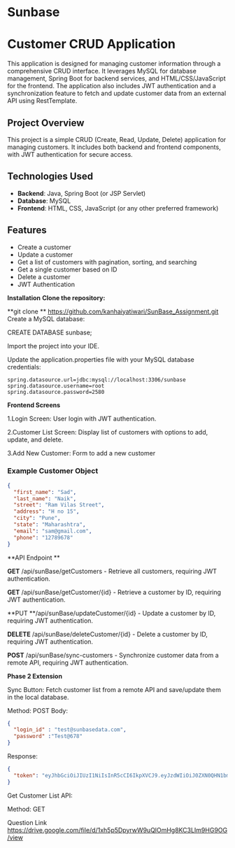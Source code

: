 # Sunbase
# Customer CRUD Application
This application is designed for managing customer information through a comprehensive CRUD interface. It leverages MySQL for database management, Spring Boot for backend services, and HTML/CSS/JavaScript for the frontend. The application also includes JWT authentication and a synchronization feature to fetch and update customer data from an external API using RestTemplate.
## Project Overview

This project is a simple CRUD (Create, Read, Update, Delete) application for managing customers. It includes both backend and frontend components, with JWT authentication for secure access.

## Technologies Used

- **Backend**: Java, Spring Boot (or JSP Servlet)
- **Database**: MySQL
- **Frontend**: HTML, CSS, JavaScript (or any other preferred framework)

## Features

- Create a customer
- Update a customer
- Get a list of customers with pagination, sorting, and searching
- Get a single customer based on ID
- Delete a customer
- JWT Authentication

**Installation**
**Clone the repository:**

**git clone **
https://github.com/kanhaiyatiwari/SunBase_Assignment.git
Create a MySQL database:

CREATE DATABASE sunbase;

Import the project into your IDE.

Update the application.properties file with your MySQL database credentials:
```
spring.datasource.url=jdbc:mysql://localhost:3306/sunbase
spring.datasource.username=root
spring.datasource.password=2580
```
**Frontend Screens**

1.Login Screen: User login with JWT authentication.


2.Customer List Screen: Display list of customers with options to add, update, and delete.


3.Add New Customer: Form to add a new customer
### Example Customer Object

```json
{
  "first_name": "Sad",
  "last_name": "Naik",
  "street": "Ram Vilas Street",
  "address": "H no 15",
  "city": "Pune",
  "state": "Maharashtra",
  "email": "sam@gmail.com",
  "phone": "12789678"
}

```
**API Endpoint **


**GET** /api/sunBase/getCustomers - Retrieve all customers, requiring JWT authentication.


**GET** /api/sunBase/getCustomer/{id} - Retrieve a customer by ID, requiring JWT authentication.


**PUT **/api/sunBase/updateCustomer/{id} - Update a customer by ID, requiring JWT authentication.


**DELETE** /api/sunBase/deleteCustomer/{id} - Delete a customer by ID, requiring JWT authentication.


**POST** /api/sunBase/sync-customers - Synchronize customer data from a remote API, requiring JWT authentication.


**Phase 2 Extension**


Sync Button: Fetch customer list from a remote API and save/update them in the local database.


Method: POST
Body:
```json
{
  "login_id" : "test@sunbasedata.com",
  "password" :"Test@678"
}
```
Response:
```json
{
  "token": "eyJhbGciOiJIUzI1NiIsInR5cCI6IkpXVCJ9.eyJzdWIiOiJ0ZXN0QHN1bmJhc2VkYXRhLmNvbSIsImlhdCI6MTUxNjIzOTAyMn0.SflKxwRJSMeKKF2QT4fwpMeJf36POk6yJV_adQssw5c"
}
```
Get Customer List API:

Method: GET

Question Link
https://drive.google.com/file/d/1xh5p5DpyrwW9uQlOmHg8KC3LIm9HG9OG/view
